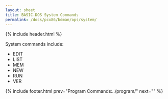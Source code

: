 ```yaml
---
layout: sheet
title: BASIC-DOS System Commands
permalink: /docs/pcx86/bdman/ops/system/
---
```


{% include header.html %}

System commands include:

- EDIT
- LIST
- MEM
- NEW
- RUN
- VER

{% include footer.html prev="Program Commands:../program/" next="" %}
